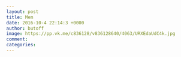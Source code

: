 ```yaml
--- 
layout: post 
title: Mem 
date: 2016-10-4 22:14:3 +0000 
author: butoff 
image: https://pp.vk.me/c836128/v836128640/4063/URXEdaUdC4k.jpg
comment: 
categories: 
---
```

